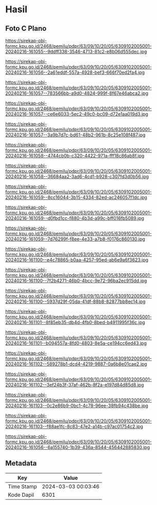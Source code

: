 # Hasil

## Foto C Plano

https://sirekap-obj-formc.kpu.go.id/2468/pemilu/pdpr/63/09/10/20/05/6309102005001-20240216-161055--9ddff338-3546-4713-81c2-e8b06d555dec.jpg

https://sirekap-obj-formc.kpu.go.id/2468/pemilu/pdpr/63/09/10/20/05/6309102005001-20240216-161056--2a61eddf-557a-4928-bef3-666f70ed2fa4.jpg

https://sirekap-obj-formc.kpu.go.id/2468/pemilu/pdpr/63/09/10/20/05/6309102005001-20240216-161057--783566bb-a9d0-4824-999f-8f67e46abca2.jpg

https://sirekap-obj-formc.kpu.go.id/2468/pemilu/pdpr/63/09/10/20/05/6309102005001-20240216-161057--ce6e6033-5ec2-49c0-bc09-d72e1aa019d3.jpg

https://sirekap-obj-formc.kpu.go.id/2468/pemilu/pdpr/63/09/10/20/05/6309102005001-20240216-161057--3a9b7d7c-bd61-48b2-961b-8c25e108f487.jpg

https://sirekap-obj-formc.kpu.go.id/2468/pemilu/pdpr/63/09/10/20/05/6309102005001-20240216-161058--4744cb0b-c320-4422-971a-fff18c86ab8f.jpg

https://sirekap-obj-formc.kpu.go.id/2468/pemilu/pdpr/63/09/10/20/05/6309102005001-20240216-161058--36684aa2-3ad6-4cd1-b928-c307fd3d0b56.jpg

https://sirekap-obj-formc.kpu.go.id/2468/pemilu/pdpr/63/09/10/20/05/6309102005001-20240216-161059--8cc16044-3b15-4334-82ed-ac246057f1dc.jpg

https://sirekap-obj-formc.kpu.go.id/2468/pemilu/pdpr/63/09/10/20/05/6309102005001-20240216-161059--d0fbd1cc-f880-4b3d-a99c-bff016fb5089.jpg

https://sirekap-obj-formc.kpu.go.id/2468/pemilu/pdpr/63/09/10/20/05/6309102005001-20240216-161059--7d76299f-f8ee-4e33-a7b8-f0176c860130.jpg

https://sirekap-obj-formc.kpu.go.id/2468/pemilu/pdpr/63/09/10/20/05/6309102005001-20240216-161100--e4c78865-b0aa-4257-95ed-ab6e9a6f3623.jpg

https://sirekap-obj-formc.kpu.go.id/2468/pemilu/pdpr/63/09/10/20/05/6309102005001-20240216-161100--7f2b4271-46b0-4bcc-9e72-96ba2ec915dd.jpg

https://sirekap-obj-formc.kpu.go.id/2468/pemilu/pdpr/63/09/10/20/05/6309102005001-20240216-161100--5937d29f-05da-41df-88b8-82877bb8ec14.jpg

https://sirekap-obj-formc.kpu.go.id/2468/pemilu/pdpr/63/09/10/20/05/6309102005001-20240216-161101--8f85eb35-db4d-4fb0-8bed-b4911995f36c.jpg

https://sirekap-obj-formc.kpu.go.id/2468/pemilu/pdpr/63/09/10/20/05/6309102005001-20240216-161101--b094557a-8fd0-4803-8e5a-ce194cc6ed43.jpg

https://sirekap-obj-formc.kpu.go.id/2468/pemilu/pdpr/63/09/10/20/05/6309102005001-20240216-161102--589278b1-dcd4-4219-9887-0a6b8e01cae2.jpg

https://sirekap-obj-formc.kpu.go.id/2468/pemilu/pdpr/63/09/10/20/05/6309102005001-20240216-161102--3ef24b3f-37af-462b-8f2a-e197d84d85d8.jpg

https://sirekap-obj-formc.kpu.go.id/2468/pemilu/pdpr/63/09/10/20/05/6309102005001-20240216-161103--0c2e86b9-0bc1-4c78-96ee-38fb94c438be.jpg

https://sirekap-obj-formc.kpu.go.id/2468/pemilu/pdpr/63/09/10/20/05/6309102005001-20240216-161103--f88ae1fc-8c83-47e2-a14b-c97ac01754c2.jpg

https://sirekap-obj-formc.kpu.go.id/2468/pemilu/pdpr/63/09/10/20/05/6309102005001-20240216-161056--6a155740-1b39-436a-8544-456442885830.jpg


## Metadata

| Key        | Value               |
| ---------- | ------------------- |
| Time Stamp | 2024-03-03 00:03:46 |
| Kode Dapil | 6301                |



